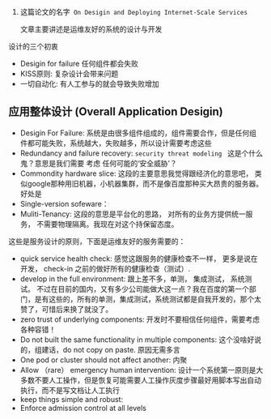 1. 这篇论文的名字` On Desigin and Deploying Internet-Scale Services`

   文章主要讲述是运维友好的系统的设计与开发

设计的三个初衷 

* Desigin for failure  任何组件都会失败
* KISS原则: 复杂设计会带来问题
* 一切自动化: 有人工参与的就会导致失败增加

## 应用整体设计 (Overall Application Desigin)
* Desigin For Failure: 系统是由很多组件组成的，组件需要合作，但是任何组件都可能失败，系统越大，失败越多，所以设计需要考虑这些
* Redundancy and failure recovery:  `security threat modeling ` 这是个什么鬼？意思是我们需要 考虑 任何可能的‘安全威胁’？
* Commondity hardware slice: 这段的主要意思我觉得跟经济化的意思吧， 类似google那种用旧机器，小机器集群，而不是像百度那种买大昂贵的服务器。 好处是
* Single-version sofeware： 
* Muliti-Tenancy: 这段的意思是平台化的思路， 对所有的业务方提供统一服务， 不需要物理隔离。我现在对这个持保留态度。

这些是服务设计的原则，下面是运维友好的服务需要的： 

* quick service health check: 感觉这跟服务的健康检查不一样， 更多是说在开发， check-in 之前的做好所有的健康检查（测试）.
* develop in the full environment:   跟上差不多，单测， 集成测试， 系统测试。 不过在目前的国内，又有多少公司能做大这一点？我在百度的第一个部门，是有这些的，所有的单测，集成测试，系统测试都是自我开发的，那个太赞了，可惜后来换了就没了。
* zero trust of underlying components: 开发时不要相信任何组件，需要考虑各种容错！
* Do not built the same functionality in multiple components: 这个没啥好说的，组建话，do not copy on paste. 原因无需多言
* One pod or cluster should not affect another: 内聚
* Allow （rare） emergency human intervention: 设计一个系统第一原则是大多数不要人工操作，但是恢复可能需要人工操作灰度步骤最好用脚本写出自动执行，而不是写文档让人工执行
* keep things simple and robust: 
* Enforce admission control at all levels